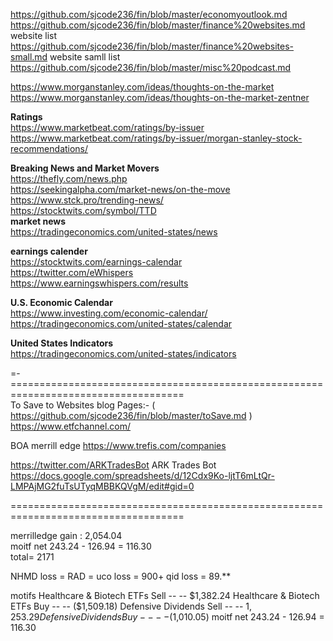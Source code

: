 

https://github.com/sjcode236/fin/blob/master/economyoutlook.md    
https://github.com/sjcode236/fin/blob/master/finance%20websites.md   website list   
https://github.com/sjcode236/fin/blob/master/finance%20websites-small.md   website samll list  
https://github.com/sjcode236/fin/blob/master/misc%20podcast.md    


https://www.morganstanley.com/ideas/thoughts-on-the-market       
https://www.morganstanley.com/ideas/thoughts-on-the-market-zentner            
      
      
**Ratings**        
https://www.marketbeat.com/ratings/by-issuer      
https://www.marketbeat.com/ratings/by-issuer/morgan-stanley-stock-recommendations/      
 
**Breaking News and Market Movers**   
 https://thefly.com/news.php      
https://seekingalpha.com/market-news/on-the-move   
https://www.stck.pro/trending-news/   
https://stocktwits.com/symbol/TTD    
**market news**   
https://tradingeconomics.com/united-states/news

**earnings calender**   
https://stocktwits.com/earnings-calendar   
https://twitter.com/eWhispers   
https://www.earningswhispers.com/results    

**U.S. Economic Calendar**   
https://www.investing.com/economic-calendar/   
https://tradingeconomics.com/united-states/calendar      

**United States Indicators**   
https://tradingeconomics.com/united-states/indicators  

=-====================================================================================              
To Save to Websites blog Pages:-  ( https://github.com/sjcode236/fin/blob/master/toSave.md  )        
https://www.etfchannel.com/      

BOA merrill edge 
https://www.trefis.com/companies     
       
       
https://twitter.com/ARKTradesBot  ARK Trades Bot   
https://docs.google.com/spreadsheets/d/12Cdx9Ko-ljtT6mLtQr-LMPAjMG2fuTsUTyqMBBKQVgM/edit#gid=0      




        
       
       
       
 ====================================================================================        
       
merrilledge gain :  2,054.04    
moitf net 243.24 - 126.94 = 116.30      
total=  2171

NHMD loss = 
RAD  = 
uco loss = 900+
qid  loss = 89.**

motifs 
Healthcare & Biotech ETFs 	Sell	--	--	$1,382.24 
Healthcare & Biotech ETFs 	Buy	    --	--	($1,509.18)
Defensive Dividends 	Sell	--	--	$1,253.29 
Defensive Dividends 	Buy	    --	--	($1,010.05)
moitf net 243.24 - 126.94 = 116.30 


